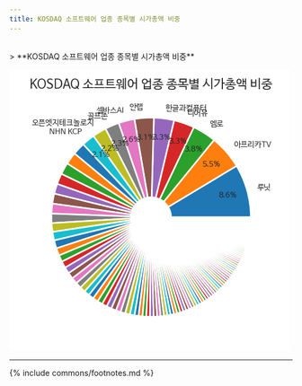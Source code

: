 ```yaml
---
title: KOSDAQ 소프트웨어 업종 종목별 시가총액 비중
---
```

<br>
> **KOSDAQ 소프트웨어 업종 종목별 시가총액 비중<a id="pie"></a>**

![294090](images/kosdaq_업종_소프트웨어_종목.png)

---
{% include commons/footnotes.md %}